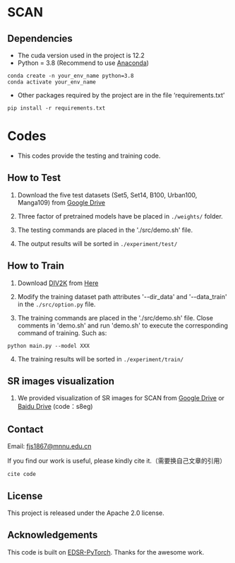# SCAN

## Dependencies

- The cuda version used in the project is 12.2
- Python = 3.8 (Recommend to use [Anaconda](https://www.anaconda.com/download/#linux))
```
conda create -n your_env_name python=3.8
conda activate your_env_name
```
- Other packages required by the project are in the file ‘requirements.txt’
```
pip install -r requirements.txt
```

# Codes 
- This codes provide the testing and training code.
  
## How to Test
1. Download the five test datasets (Set5, Set14, B100, Urban100, Manga109) from [Google Drive](https://drive.google.com/drive/folders/1lsoyAjsUEyp7gm1t6vZI9j7jr9YzKzcF?usp=sharing)

2. Three factor of pretrained models have be placed in `./weights/` folder. 

3. The testing commands are placed in the './src/demo.sh' file. 

4. The output results will be sorted in `./experiment/test/`

## How to Train

1. Download [DIV2K](https://data.vision.ee.ethz.ch/cvl/DIV2K/) from [Here](https://cv.snu.ac.kr/research/EDSR/DIV2K.tar) 

3. Modify the training dataset path attributes '--dir_data' and '--data_train' in the `./src/option.py` file.

4. The training commands are placed in the './src/demo.sh' file.
Close comments in 'demo.sh' and run 'demo.sh' to execute the corresponding command of training. Such as:
```
python main.py --model XXX 
```
4. The training results will be sorted in `./experiment/train/`

## SR images visualization
1. We provided visualization of SR images for SCAN from [Google Drive](https://drive.google.com/XXX) or [Baidu Drive](https://pan.baidu.com/XXX) (code：s8eg)

## Contact
Email: fjs1867@mnnu.edu.cn


If you find our work is useful, please kindly cite it.（需要换自己文章的引用）
```
cite code
```

## License
This project is released under the Apache 2.0 license.


## Acknowledgements
This code is built on [EDSR-PyTorch](https://github.com/sanghyun-son/EDSR-PyTorch). Thanks for the awesome work.
